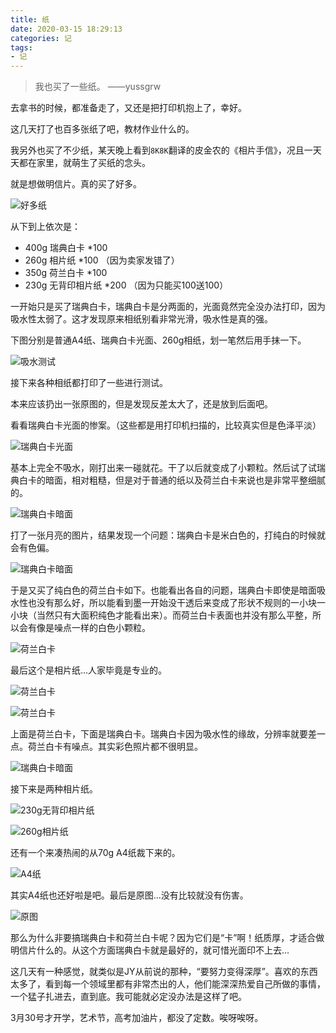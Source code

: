 ```yaml
---
title: 纸
date: 2020-03-15 18:29:13
categories: 记
tags:
- 记
---
```


> 我也买了一些纸。
——yussgrw

去拿书的时候，都准备走了，又还是把打印机抱上了，幸好。

这几天打了也百多张纸了吧，教材作业什么的。

我另外也买了不少纸，某天晚上看到`8K8K`翻译的皮金农的《相片手信》，况且一天天都在家里，就萌生了买纸的念头。

就是想做明信片。真的买了好多。

![好多纸](https://pic.downk.cc/item/5e6e02b4e83c3a1e3aeddb1b.jpg)

从下到上依次是：
* 400g 瑞典白卡 *100
* 260g 相片纸 *100 （因为卖家发错了）
* 350g 荷兰白卡 *100
* 230g 无背印相片纸 *200 （因为只能买100送100）

一开始只是买了瑞典白卡，瑞典白卡是分两面的，光面竟然完全没办法打印，因为吸水性太弱了。这才发现原来相纸别看非常光滑，吸水性是真的强。

下图分别是普通A4纸、瑞典白卡光面、260g相纸，划一笔然后用手抹一下。

![吸水测试](https://pic.downk.cc/item/5e6e08f3e83c3a1e3af0a4d8.jpg)

接下来各种相纸都打印了一些进行测试。

本来应该扔出一张原图的，但是发现反差太大了，还是放到后面吧。

看看瑞典白卡光面的惨案。（这些都是用打印机扫描的，比较真实但是色泽平淡）

![瑞典白卡光面](https://pic.downk.cc/item/5e6e0315e83c3a1e3aee0083.jpg)

基本上完全不吸水，刚打出来一碰就花。干了以后就变成了小颗粒。然后试了试瑞典白卡的暗面，相对粗糙，但是对于普通的纸以及荷兰白卡来说也是非常平整细腻的。

![瑞典白卡暗面](https://pic.downk.cc/item/5e6e02d1e83c3a1e3aede5c5.jpg)

打了一张月亮的图片，结果发现一个问题：瑞典白卡是米白色的，打纯白的时候就会有色偏。

![瑞典白卡暗面](https://pic.downk.cc/item/5e6e0323e83c3a1e3aee05e2.jpg)

于是又买了纯白色的荷兰白卡如下。也能看出各自的问题，瑞典白卡即使是暗面吸水性也没有那么好，所以能看到墨一开始没干透后来变成了形状不规则的一小块一小块（当然只有大面积纯色才能看出来）。而荷兰白卡表面也并没有那么平整，所以会有像是噪点一样的白色小颗粒。

![荷兰白卡](https://pic.downk.cc/item/5e6e0323e83c3a1e3aee05e4.jpg)

最后这个是相片纸...人家毕竟是专业的。

![荷兰白卡](https://pic.downk.cc/item/5e6e0323e83c3a1e3aee05e7.jpg)

![荷兰白卡](https://pic.downk.cc/item/5e6e0315e83c3a1e3aee0080.jpg)

上面是荷兰白卡，下面是瑞典白卡。瑞典白卡因为吸水性的缘故，分辨率就要差一点。荷兰白卡有噪点。其实彩色照片都不很明显。

![瑞典白卡暗面](https://pic.downk.cc/item/5e6e02d1e83c3a1e3aede5c5.jpg)

接下来是两种相片纸。

![230g无背印相片纸](https://pic.downk.cc/item/5e6e0315e83c3a1e3aee0086.jpg)

![260g相片纸](https://pic.downk.cc/item/5e6e0315e83c3a1e3aee0088.jpg)

还有一个来凑热闹的从70g A4纸裁下来的。

![A4纸](https://pic.downk.cc/item/5e6e0315e83c3a1e3aee008a.jpg)

其实A4纸也还好啦是吧。最后是原图...没有比较就没有伤害。

![原图](https://pic.downk.cc/item/5de68cc4f1f6f81c506331da.jpg)

那么为什么非要搞瑞典白卡和荷兰白卡呢？因为它们是“卡”啊！纸质厚，才适合做明信片什么的。从这个方面瑞典白卡就是最好的，就可惜光面印不上去...

这几天有一种感觉，就类似是JY从前说的那种，“要努力变得深厚”。喜欢的东西太多了，看到每一个领域里都有非常杰出的人，他们能深深热爱自己所做的事情，一个猛子扎进去，直到底。我可能就必定没办法是这样了吧。

3月30号才开学，艺术节，高考加油片，都没了定数。唉呀唉呀。